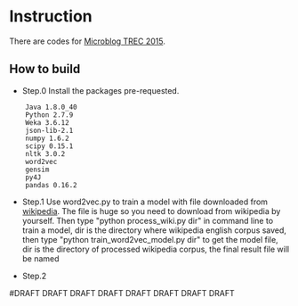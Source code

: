 # Instruction
There are codes for [Microblog TREC 2015].

## How to build
+ Step.0 Install the packages pre-requested.
```
	Java 1.8.0_40
	Python 2.7.9
	Weka 3.6.12
	json-lib-2.1
	numpy 1.6.2
	scipy 0.15.1
	nltk 3.0.2
	word2vec
	gensim
	py4J
	pandas 0.16.2
```

+ Step.1 Use word2vec.py to train a model with file downloaded from [wikipedia]. The file is huge so you need to download from wikipedia by yourself. Then type "python process_wiki.py dir" in command line to train a model, dir is the directory where wikipedia english corpus saved, then type "python train_word2vec_model.py dir" to get the model file, dir is the directory of processed wikipedia corpus, the final result file will be named 

+ Step.2 


[Microblog TREC 2015]:https://github.com/lintool/twitter-tools/wiki/TREC-2015-Track-Guidelines
[wikipedia]:http://dumps.wikimedia.org/enwiki/


#DRAFT DRAFT DRAFT DRAFT DRAFT DRAFT DRAFT DRAFT

